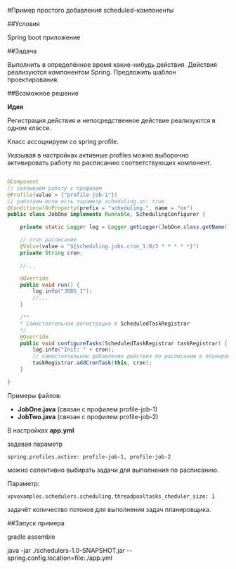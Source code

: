 #Пример простого добавления scheduled-компоненты

##Условия

Spring boot приложение

##Задача

Выполнить в определённое время какие-нибудь действия.
Действия реализуются компонентом Spring.
Предложить шаблон проектирования. 

##Возможное решение

**Идея**
 
Регистрация действия и непосредственное действие реализуются в одном классе. 

Класс ассоциируем со spring profile. 

Указывая в настройках активные profiles можно выборочно активировать работу по расписанию соответствующих компонент.

```java

@Component
// связываем работу с профилем
@Profile(value = {"profile-job-1"})
// работаем если есть параметр scheduling.on: true
@ConditionalOnProperty(prefix = "scheduling.", name = "on")
public class JobOne implements Runnable, SchedulingConfigurer {

    private static Logger log = Logger.getLogger(JobOne.class.getName());

    // cron расписание
    @Value(value = "${scheduling.jobs.cron_1:0/3 * * * * *}")
    private String cron;

    //...

    @Override
    public void run() {
        log.info("JOBS_1");
        //...
    }

    /**
    * Самостоятельная регистрация в ScheduledTaskRegistrar
    */
    @Override
    public void configureTasks(ScheduledTaskRegistrar taskRegistrar) {
        log.info("Init: " + cron);
        // самостоятельное добавление действия по расписанию в планировщик
        taskRegistrar.addCronTask(this, cron);
    }

}

```

Примеры файлов:

- **JobOne.java** (связан с профилем profile-job-1)
- **JobTwo.java** (связан с профилем profile-job-2)

В настройках **app.yml**

задавая параметр

```
spring.profiles.active: profile-job-1, profile-job-2
```

можно селективно выбирать задачи для выполнения по расписанию.

Параметр:

```
vpvexamples.schedulers.scheduling.threadpooltasks_cheduler_size: 1 
```
 задачёт количество потоков для выполнения задач планировщика.
 
 ##Запуск примера
 
 gradle assemble
  
 java -jar ./schedulers-1.0-SNAPSHOT.jar --spring.config.location=file:./app.yml
 
 